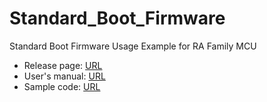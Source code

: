 # Standard_Boot_Firmware
Standard Boot Firmware Usage Example for RA Family MCU

- Release page: [URL](https://github.com/omuraisu49/Standard_Boot_Firmware/releases)
- User's manual: [URL](https://github.com/omuraisu49/Standard_Boot_Firmware/blob/main/manual/Standard_Boot_Firmware_Users_Manual.md)
- Sample code: [URL](https://github.com/omuraisu49/Standard_Boot_Firmware/tree/main/sample)